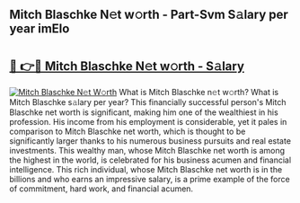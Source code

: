 ## Mitch Blaschke N𝚎t w𝚘rth - Part-Svm S𝚊lary per year imElo

# <h2><a href="http://gc168lh.nevu.top/?p=Mitch+Blaschke">🔗 👉🔴 Mitch Blaschke N𝚎t w𝚘rth - S𝚊lary</a></h2>

[![Mitch Blaschke N𝚎t W𝚘rth](https://i.imgur.com/Oavwk0R.jpeg)](http://gc168lh.nevu.top/?p=Mitch+Blaschke)
What is Mitch Blaschke n𝚎t w𝚘rth? What is Mitch Blaschke s𝚊lary per year?
This financially successful person's Mitch Blaschke net worth is significant, making him one of the wealthiest in his profession. His income from his employment is considerable, yet it pales in comparison to Mitch Blaschke net worth, which is thought to be significantly larger thanks to his numerous business pursuits and real estate investments. This wealthy man, whose Mitch Blaschke net worth is among the highest in the world, is celebrated for his business acumen and financial intelligence. This rich individual, whose Mitch Blaschke net worth is in the billions and who earns an impressive salary, is a prime example of the force of commitment, hard work, and financial acumen.
